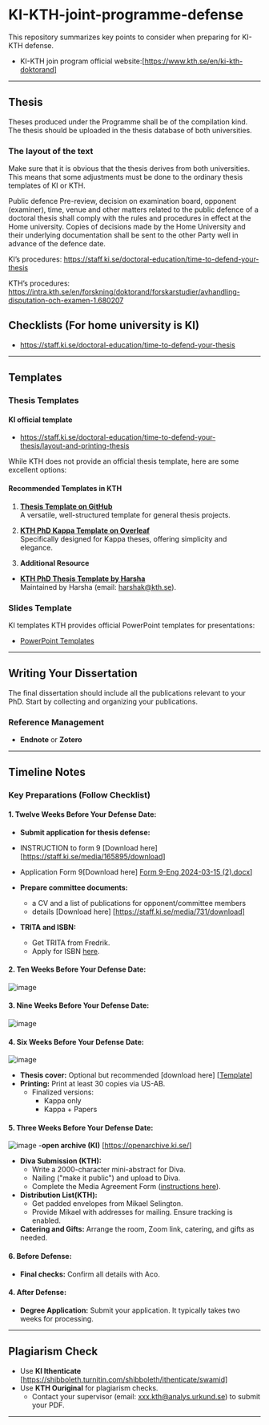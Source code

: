 # KI-KTH-joint-programme-defense

This repository summarizes key points to consider when preparing for KI-KTH defense.
- KI-KTH join program official website:[https://www.kth.se/en/ki-kth-doktorand]
---
## Thesis
Theses produced under the Programme shall be of the compilation kind. The thesis should be uploaded in the thesis database of both universities.

### The layout of the text
Make sure that it is obvious that the thesis derives from both universities. This means that some adjustments must be done to the ordinary thesis templates of KI or KTH.

Public defence
Pre-review, decision on examination board, opponent (examiner), time, venue and other matters related to the public defence of a doctoral thesis shall comply with the rules and procedures in effect at the Home university. Copies of decisions made by the Home University and their underlying documentation shall be sent to the other Party well in advance of the defence date.

KI’s procedures: https://staff.ki.se/doctoral-education/time-to-defend-your-thesis

KTH’s procedures: https://intra.kth.se/en/forskning/doktorand/forskarstudier/avhandling-disputation-och-examen-1.680207

## Checklists (For home university is KI)
- https://staff.ki.se/doctoral-education/time-to-defend-your-thesis
---

## Templates

### Thesis Templates
#### KI official template
- https://staff.ki.se/doctoral-education/time-to-defend-your-thesis/layout-and-printing-thesis

While KTH does not provide an official thesis template, here are some excellent options:

#### Recommended Templates in KTH
1. **[Thesis Template on GitHub](https://github.com/marcusklasson/thesis)**  
   A versatile, well-structured template for general thesis projects.

2. **[KTH PhD Kappa Template on Overleaf](https://www.overleaf.com/latex/templates/kth-phd-kappa-template/hycgtrvmxtmn)**  
   Specifically designed for Kappa theses, offering simplicity and elegance.

3. **Additional Resource**
- **[KTH PhD Thesis Template by Harsha](https://github.com/harsha5500/KTH-PhD-Thesis-Template)**  
  Maintained by Harsha (email: [harshak@kth.se](mailto:harshak@kth.se)).

### Slides Template
KI templates
KTH provides official PowerPoint templates for presentations:
- [PowerPoint Templates](https://intra.kth.se/en/administration/kommunikation/mallar-kommunikationsverktyg/mallar/powerpoint/presentationer-i-powerpoint-1.458251)

---

## Writing Your Dissertation

The final dissertation should include all the publications relevant to your PhD. Start by collecting and organizing your publications.

### Reference Management
- **Endnote** or **Zotero**

---

## Timeline Notes

### Key Preparations (Follow Checklist)

#### 1. Twelve Weeks Before Your Defense Date:
- **Submit application for thesis defense:**
- INSTRUCTION to form 9 [Download here] [https://staff.ki.se/media/165895/download]
- Application Form 9[Download here] [Form 9-Eng 2024-03-15 (2).docx](https://github.com/user-attachments/files/20573781/Form.9-Eng.2024-03-15.2.docx)]
  
- **Prepare committee documents:**
  - a CV and a list of publications for opponent/committee members
  - details [Download here] [https://staff.ki.se/media/731/download]
    
- **TRITA and ISBN:**
  - Get TRITA from Fredrik.
  - Apply for ISBN [here](https://www.kth.se/en/biblioteket/publicera-analysera/vagledning-for-publicering/bestall-isbn-1.854778).
    
#### 2. Ten Weeks Before Your Defense Date:
![image](https://github.com/user-attachments/assets/c68f747f-f981-4161-83c3-c901dc86a9e7)

#### 3. Nine Weeks Before Your Defense Date:
![image](https://github.com/user-attachments/assets/1ba7701b-dff9-4b2f-8e08-1f316484303f)

#### 4. Six Weeks Before Your Defense Date:
![image](https://github.com/user-attachments/assets/79ace349-a866-4982-a00b-c71c3d542f9e)
- **Thesis cover:** Optional but recommended [download here] [[Template](https://www.kth.se/polopoly_fs/1.1401089.1745911678!/Thesis%20Cover%20and%20Title%20Sheet.pdf.)]
- **Printing:** Print at least 30 copies via US-AB.
  - Finalized versions:
    - Kappa only
    - Kappa + Papers
  
#### 5. Three Weeks Before Your Defense Date:
![image](https://github.com/user-attachments/assets/5f20e8c1-5cc9-43ec-be0d-83127051283e)
-**open archive (KI)**
[https://openarchive.ki.se/]

- **Diva Submission (KTH):**  
  - Write a 2000-character mini-abstract for Diva.
  - Nailing ("make it public") and upload to Diva.
  - Complete the Media Agreement Form ([instructions here](https://www.kth.se/en/biblioteket/publicera-analysera/hantera-publikationer/spikningen-steg-for-steg-1.854783)).
- **Distribution List(KTH):**  
  - Get padded envelopes from Mikael Selington.
  - Provide Mikael with addresses for mailing. Ensure tracking is enabled.
- **Catering and Gifts:** Arrange the room, Zoom link, catering, and gifts as needed.

#### 6. Before Defense:
- **Final checks:** Confirm all details with Aco.

#### 4. After Defense:
- **Degree Application:** Submit your application. It typically takes two weeks for processing.

---

## Plagiarism Check
- Use **KI Ithenticate** [https://shibboleth.turnitin.com/shibboleth/ithenticate/swamid]
- Use **KTH Ouriginal** for plagiarism checks.  
  - Contact your supervisor (email: [xxx.kth@analys.urkund.se](mailto:xxx.kth@analys.urkund.se)) to submit your PDF.

---
